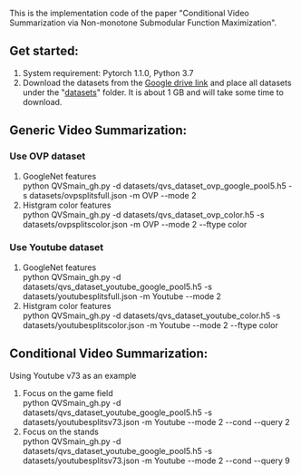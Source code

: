 This is the implementation code of the paper "Conditional Video Summarization via Non-monotone
Submodular Function Maximization".

## Get started:
1. System requirement: Pytorch 1.1.0, Python 3.7
2. Download the datasets from the [Google drive link](https://drive.google.com/file/d/1k-3LByZ88Dpx3GGxQhhPkD2PV3aaBfss/view?usp=sharing) and place all datasets under the "[datasets](/datasets)" folder. It is about 1 GB and will take some time to download.  

## Generic Video Summarization:
### Use OVP dataset
1) GoogleNet features  
python QVSmain_gh.py -d datasets/qvs_dataset_ovp_google_pool5.h5 -s datasets/ovpsplitsfull.json -m OVP --mode 2  
2) Histgram color features  
python QVSmain_gh.py -d datasets/qvs_dataset_ovp_color.h5 -s datasets/ovpsplitscolor.json -m OVP --mode 2 --ftype color  

### Use Youtube dataset
1) GoogleNet features  
python QVSmain_gh.py -d datasets/qvs_dataset_youtube_google_pool5.h5 -s datasets/youtubesplitsfull.json -m Youtube --mode 2  
2) Histgram color features  
python QVSmain_gh.py -d datasets/qvs_dataset_youtube_color.h5 -s datasets/youtubesplitscolor.json -m Youtube --mode 2 --ftype color  

## Conditional Video Summarization:  
Using Youtube v73 as an example  
1) Focus on the game field  
python QVSmain_gh.py -d datasets/qvs_dataset_youtube_google_pool5.h5 -s datasets/youtubesplitsv73.json -m Youtube --mode 2 --cond --query 2  
2) Focus on the stands  
python QVSmain_gh.py -d datasets/qvs_dataset_youtube_google_pool5.h5 -s datasets/youtubesplitsv73.json -m Youtube --mode 2 --cond --query 9
